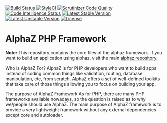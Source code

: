 [![Build Status](https://github.com/alphazframework/framework/workflows/tests/badge.svg)](https://github.com/alphazframework/framework/actions)
[![StyleCI](https://github.styleci.io/repos/135673638/shield?branch=master)](https://github.styleci.io/repos/135673638)
[![Scrutinizer Code Quality](https://scrutinizer-ci.com/g/alphazframework/framework/badges/quality-score.png?b=master)](https://scrutinizer-ci.com/g/alphazframework/framework/?branch=master)
[![Code Intelligence Status](https://scrutinizer-ci.com/g/alphazframework/framework/badges/code-intelligence.svg?b=master)](https://scrutinizer-ci.com/code-intelligence)
[![Latest Stable Version](https://poser.pugx.org/alphaz/framework/v/stable)](https://packagist.org/packages/alphaz/framework)
[![Latest Unstable Version](https://poser.pugx.org/alphaz/framework/v/unstable)](https://packagist.org/packages/alphaz/framework)
[![License](https://poser.pugx.org/alphaz/framework/license)](https://packagist.org/packages/alphaz/framework)



# AlphaZ PHP Framework

**Note:** This repository contains the core files of the alphaz framework. If you want to build an application using alphaz,
visit the main [alphaz repository](https://github.com/alphazframework/alphaz).

Who is AlphaZ For?
AlphaZ is for PHP developers who want to build apps instead of coding common things like validation, routing, database manipulation, etc, from scratch. AlphaZ offers a set of well-defined toolkits that take care of those things allowing you to focus on building your app.

The purpose of AlphaZ Framework
As for PHP, there are many PHP frameworks available nowadays, so the question is raised as to why we/people should use AlphaZ. The main purpose of AlphaZ framework is to provide a very lightweight framework without any external dependencies except core and autoloader.
